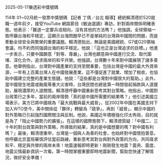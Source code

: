 
2025-05-17樂透彩中獎號碼

                                
114年 01~02月統一發票中獎號碼
                             【記者 丁倩／台北 報導】總統賴清德於520就職一週年前夕，接受YouTube 網路節目《敏迪選讀》專訪，針對兩岸關係明確表態。他表示：「難道一定要兵戎相向，沒有其他的方法嗎？」他強調，全球領袖一致呼籲台海和平穩定，這顯示台海問題早已不是單純的台灣與中國間的問題，而是牽動全球安全與繁榮的重要議題。賴清德指出，無論是美國總統、G7或G20領袖會議，均不約而同強調台海的和平穩定。他說：「這也正是台灣追求的目標。」他進一步表示，只要中國願意「對等、尊嚴」，台灣也願意與中國進行交流、取代圍堵、深化合作，追求兩岸的和平共榮。他強調，台灣數十年來對中國展現了諸多善意。他舉例指出，台灣對中國產業的支持至關重要，包括台灣是中國的最大外資來源，一年有上百萬台灣人在中國發展產業，這不僅促進了就業、增加了稅收，也協助中國建立完整的產業生態鏈。他說：「這些都是台灣對中國很大的幫助。」此外，當中國發生地震或颱風等重大災害時，台灣民間也總是第一時間發起捐款與人道援助，展現濃厚的人道關懷。賴清德呼籲中國重新思考其對台策略。他指出，中國對台政策行之多年，當前的兩岸情勢「真的是中國所需要的結果嗎？」他引述美國立場表示，美方已將中國視為「最大挑戰與最大威脅」，從2002年中國在美國支持下加入WTO至今，美中關係從「夥伴」轉變為「競爭」，再到「威脅」，顯示中國的對外策略已引起強烈國際關注與反制。他說，美國近年積極強化印太佈局，目的就是為了「阻止中國勢力的擴張」。在這樣的國際態勢下，賴清德質疑：「中國二、三十年的對台政策與對外策略，所導致的結果，真的是中國想要的嗎？對中國有利嗎？」最後，賴清德重申，台灣是一個與人為善的社會，也始終對中國懷抱善意。他呼籲北京當局審慎評估當前路線，重新思考其對台與對外政策的方向，共同尋求和平、穩定與共榮的兩岸未來！地震速報即時更新！剛剛發生地震？震央、震度、地震災情最新資訊一次看。第一時間掌握重要即時地震新聞，幫助您快速了解情況，做好安全準備！

